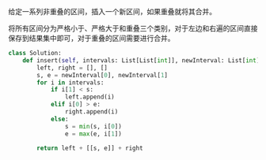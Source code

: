 给定一系列非重叠的区间，插入一个新区间，如果重叠就将其合并。



将所有区间分为严格小于、严格大于和重叠三个类别，对于左边和右遍的区间直接保存到结果集中即可，对于重叠的区间需要进行合并。

~~~python
class Solution:
    def insert(self, intervals: List[List[int]], newInterval: List[int]) -> List[List[int]]:
        left, right = [], []
        s, e = newInterval[0], newInterval[1]
        for i in intervals:
            if i[1] < s:
                left.append(i)
            elif i[0] > e:
                right.append(i)
            else:
                s = min(s, i[0])
                e = max(e, i[1])
                
        return left + [[s, e]] + right
~~~

